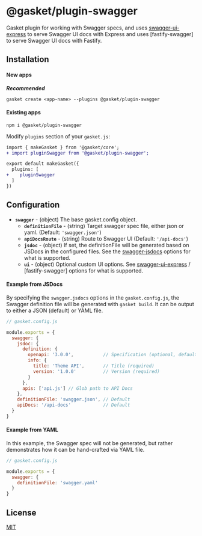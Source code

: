 # @gasket/plugin-swagger

Gasket plugin for working with Swagger specs, and uses [swagger-ui-express] to
serve Swagger UI docs with Express and uses [fastify-swagger] to serve Swagger UI 
docs with Fastify.

## Installation

#### New apps

***Recommended***

```
gasket create <app-name> --plugins @gasket/plugin-swagger
```

#### Existing apps

```
npm i @gasket/plugin-swagger
```

Modify `plugins` section of your `gasket.js`:

```diff
import { makeGasket } from '@gasket/core';
+ import pluginSwagger from '@gasket/plugin-swagger';

export default makeGasket({
  plugins: [
+    pluginSwagger
  ]
})
```

## Configuration

- **`swagger`** - (object) The base gasket.config object.
  - **`definitionFile`** - (string) Target swagger spec file, either json or
    yaml. (Default: `'swagger.json'`)
  - **`apiDocsRoute`** - (string) Route to Swagger UI (Default: `'/api-docs'`)
  - **`jsdoc`** - (object) If set, the definitionFile will be generated based on
    JSDocs in the configured files. See the [swagger-jsdocs] options for what is
    supported.
  - **`ui`** - (object) Optional custom UI options. See
    [swagger-ui-express] / [fastify-swagger] options for what is supported.

#### Example from JSDocs

By specifying the `swagger.jsdocs` options in the `gasket.config.js`, the
Swagger definition file will be generated with `gasket build`. It can be output
to either a JSON (default) or YAML file.

```js
// gasket.config.js

module.exports = {
  swagger: {
    jsdoc: {
      definition: {
        openapi: '3.0.0',           // Specification (optional, defaults to swagger: '2.0')
        info: {
          title: 'Theme API',       // Title (required)
          version: '1.0.0'          // Version (required)
        }
      },
      apis: ['api.js'] // Glob path to API Docs
    },
    definitionFile: 'swagger.json', // Default
    apiDocs: '/api-docs'            // Default
  }
}
```

#### Example from YAML

In this example, the Swagger spec will not be generated, but rather demonstrates
how it can be hand-crafted via YAML file.

```js
// gasket.config.js

module.exports = {
  swagger: {
    definitionFile: 'swagger.yaml'
  }
}
```

## License

[MIT](./LICENSE.md)

<!-- LINK -->
[swagger-ui-express]: https://github.com/scottie1984/swagger-ui-express
[fasitfy-swagger]: https://github.com/fastify/fastify-swagger
[swagger-jsdocs]: https://github.com/Surnet/swagger-jsdoc/blob/master/docs/GETTING-STARTED.md
